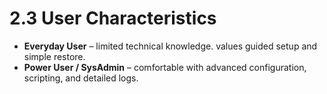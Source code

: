 # 2.3 User Characteristics
- **Everyday User** – limited technical knowledge. values guided setup and simple restore.
- **Power User / SysAdmin** – comfortable with advanced configuration, scripting, and detailed logs.
